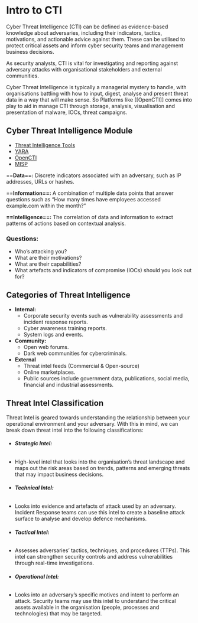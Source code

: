 # Intro to CTI

Cyber Threat Intelligence (CTI) can be defined as evidence-based knowledge about adversaries, including their indicators, tactics, motivations, and actionable advice against them. These can be utilised to protect critical assets and inform cyber security teams and management business decisions.

As security analysts, CTI is vital for investigating and reporting against adversary attacks with organisational stakeholders and external communities.

Cyber Threat Intelligence is typically a managerial mystery to handle, with organisations battling with how to input, digest, analyse and present threat data in a way that will make sense. So Platforms like [[OpenCTI]] comes into play to aid in manage CTI through storage, analysis, visualisation and presentation of malware, IOCs, threat campaigns.

## Cyber Threat Intelligence Module

- [Threat Intelligence Tools](https://tryhackme.com/room/threatinteltools)
- [YARA](https://tryhackme.com/room/yara)
- [OpenCTI](https://tryhackme.com/room/opencti)
- [MISP](https://tryhackme.com/room/misp)

==**Data==:** Discrete indicators associated with an adversary, such as IP addresses, URLs or hashes.

==**Information==:** A combination of multiple data points that answer questions such as “How many times have employees accessed example.com within the month?”

**==Intelligence==:** The correlation of data and information to extract patterns of actions based on contextual analysis.

### Questions:

- Who’s attacking you?
- What are their motivations?
- What are their capabilities?
- What artefacts and indicators of compromise (IOCs) should you look out for?

## Categories of Threat Intelligence

- **Internal:**
    - Corporate security events such as vulnerability assessments and incident response reports.
    - Cyber awareness training reports.
    - System logs and events.
- **Community:**
    - Open web forums.
    - Dark web communities for cybercriminals.
- **External**
    - Threat intel feeds (Commercial & Open-source)
    - Online marketplaces.
    - Public sources include government data, publications, social media, financial and industrial assessments.

## Threat Intel Classification

Threat Intel is geared towards understanding the relationship between your operational environment and your adversary. With this in mind, we can break down threat intel into the following classifications: 

- ###### **Strategic Intel:** 
- High-level intel that looks into the organisation’s threat landscape and maps out the risk areas based on trends, patterns and emerging threats that may impact business decisions.
    
- ###### **Technical Intel:** 
- Looks into evidence and artefacts of attack used by an adversary. Incident Response teams can use this intel to create a baseline attack surface to analyse and develop defence mechanisms.
    
- ###### **Tactical Intel:** 
- Assesses adversaries’ tactics, techniques, and procedures (TTPs). This intel can strengthen security controls and address vulnerabilities through real-time investigations.
    
- ###### **Operational Intel:** 
- Looks into an adversary’s specific motives and intent to perform an attack. Security teams may use this intel to understand the critical assets available in the organisation (people, processes and technologies) that may be targeted.